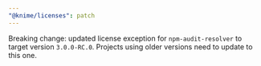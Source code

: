 ```yaml
---
"@knime/licenses": patch
---
```


Breaking change: updated license exception for `npm-audit-resolver` to target version `3.0.0-RC.0`. Projects using older versions need to update to this one.
